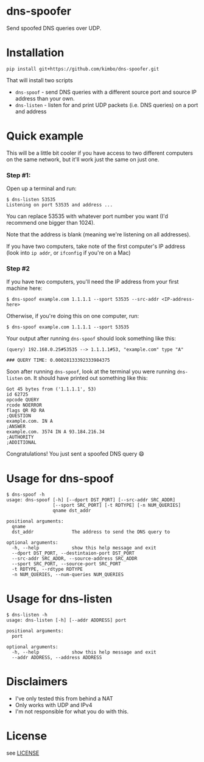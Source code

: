 # dns-spoofer

Send spoofed DNS queries over UDP.

# Installation

```
pip install git+https://github.com/kimbo/dns-spoofer.git
```

That will install two scripts

- `dns-spoof` - send DNS queries with a different source port and source IP address than your own.
- `dns-listen` - listen for and print UDP packets (i.e. DNS queries) on a port and address

# Quick example

This will be a little bit cooler if you have access to two different computers on the same network, 
but it'll work just the same on just one.

### Step #1: 
Open up a terminal and run:
```
$ dns-listen 53535
Listening on port 53535 and address ...
```
You can replace 53535 with whatever port number you want (I'd recommend one bigger than 1024).

Note that the address is blank (meaning we're listening on all addresses).

If you have two computers, take note of the first computer's IP address (look into `ip addr`, or `ifconfig` if you're on a Mac)

### Step #2
If you have two computers, you'll need the IP address from your first machine here:
```
$ dns-spoof example.com 1.1.1.1 --sport 53535 --src-addr <IP-address-here>
```
Otherwise, if you're doing this on one computer, run:
```
$ dns-spoof example.com 1.1.1.1 --sport 53535
```
Your output after running `dns-spoof` should look something like this:
```
(query) 192.168.0.25#53535 --> 1.1.1.1#53, "example.com" type "A"

### QUERY TIME: 0.00028133392333984375
```

Soon after running `dns-spoof`, look at the terminal you were running `dns-listen` on. 
It should have printed out something like this:
```
Got 45 bytes from ('1.1.1.1', 53)
id 62725
opcode QUERY
rcode NOERROR
flags QR RD RA
;QUESTION
example.com. IN A
;ANSWER
example.com. 3574 IN A 93.184.216.34
;AUTHORITY
;ADDITIONAL
```

Congratulations! You just sent a spoofed DNS query :smile:

# Usage for dns-spoof
```
$ dns-spoof -h
usage: dns-spoof [-h] [--dport DST_PORT] [--src-addr SRC_ADDR]
                 [--sport SRC_PORT] [-t RDTYPE] [-n NUM_QUERIES]
                 qname dst_addr

positional arguments:
  qname
  dst_addr              The address to send the DNS query to

optional arguments:
  -h, --help            show this help message and exit
  --dport DST_PORT, --destintaion-port DST_PORT
  --src-addr SRC_ADDR, --source-address SRC_ADDR
  --sport SRC_PORT, --source-port SRC_PORT
  -t RDTYPE, --rdtype RDTYPE
  -n NUM_QUERIES, --num-queries NUM_QUERIES
```

# Usage for dns-listen
```
$ dns-listen -h
usage: dns-listen [-h] [--addr ADDRESS] port

positional arguments:
  port

optional arguments:
  -h, --help            show this help message and exit
  --addr ADDRESS, --address ADDRESS
```

# Disclaimers

- I've only tested this from behind a NAT
- Only works with UDP and IPv4
- I'm not responsible for what you do with this.

# License

see [LICENSE](./LICENSE)
